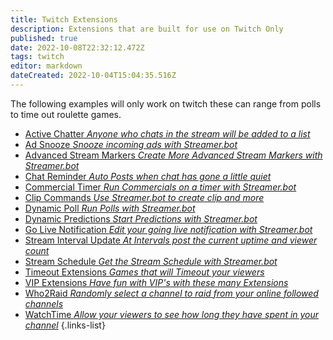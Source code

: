 ```yaml
---
title: Twitch Extensions
description: Extensions that are built for use on Twitch Only
published: true
date: 2022-10-08T22:32:12.472Z
tags: twitch
editor: markdown
dateCreated: 2022-10-04T15:04:35.516Z
---
```


The following examples will only work on twitch these can range from polls to time out roulette games.

- [Active Chatter *Anyone who chats in the stream will be added to a list*](./active-chatter-list)
- [Ad Snooze *Snooze incoming ads with Streamer.bot*](./ad-snooze)
- [Advanced Stream Markers *Create More Advanced Stream Markers with Streamer.bot*](./advanced-stream-markers)
- [Chat Reminder *Auto Posts when chat has gone a little quiet*](./chat-reminder)
- [Commercial Timer *Run Commercials on a timer with Streamer.bot*](./commercial-timer)
- [Clip Commands *Use Streamer.bot to create clip and more*](./clip-commands)
- [Dynamic Poll *Run Polls with Streamer.bot*](./dynamic-poll)
- [Dynamic Predictions *Start Predictions with Streamer.bot*](./dynamic-predictions)
- [Go Live Notification *Edit your going live notification with Streamer.bot*](./go-live-notification)
- [Stream Interval Update *At Intervals post the current uptime and viewer count*](./stream-infos-at-regular-intervals)
- [Stream Schedule *Get the Stream Schedule with Streamer.bot*](./next-stream-from-schedule-in-chat)
- [Timeout Extensions *Games that will Timeout your viewers*](./timeout-games)
- [VIP Extensions *Have fun with VIP's with these many Extensions* ](./vip-extensions)
- [Who2Raid *Randomly select a channel to raid from your online followed channels*](./who2raid-widget-raid-randomizer)
- [WatchTime *Allow your viewers to see how long they have spent in your channel*](./watchtime)
{.links-list}